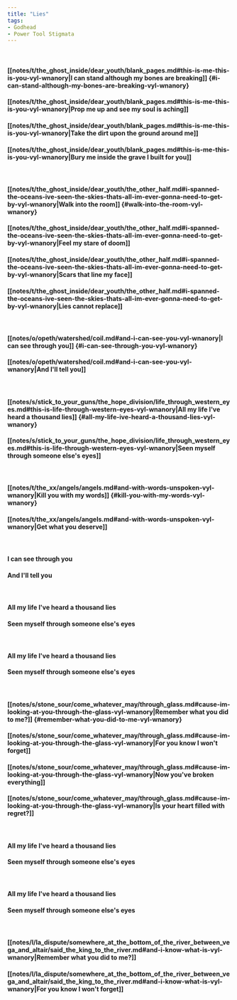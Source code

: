 ```yaml
---
title: "Lies"
tags:
- Godhead
- Power Tool Stigmata
---
```

&nbsp;
#### [[notes/t/the_ghost_inside/dear_youth/blank_pages.md#this-is-me-this-is-you-vyl-wnanory|I can stand although my bones are breaking]] {#i-can-stand-although-my-bones-are-breaking-vyl-wnanory}
#### [[notes/t/the_ghost_inside/dear_youth/blank_pages.md#this-is-me-this-is-you-vyl-wnanory|Prop me up and see my soul is aching]]
#### [[notes/t/the_ghost_inside/dear_youth/blank_pages.md#this-is-me-this-is-you-vyl-wnanory|Take the dirt upon the ground around me]]
#### [[notes/t/the_ghost_inside/dear_youth/blank_pages.md#this-is-me-this-is-you-vyl-wnanory|Bury me inside the grave I built for you]]
&nbsp;
#### [[notes/t/the_ghost_inside/dear_youth/the_other_half.md#i-spanned-the-oceans-ive-seen-the-skies-thats-all-im-ever-gonna-need-to-get-by-vyl-wnanory|Walk into the room]] {#walk-into-the-room-vyl-wnanory}
#### [[notes/t/the_ghost_inside/dear_youth/the_other_half.md#i-spanned-the-oceans-ive-seen-the-skies-thats-all-im-ever-gonna-need-to-get-by-vyl-wnanory|Feel my stare of doom]]
#### [[notes/t/the_ghost_inside/dear_youth/the_other_half.md#i-spanned-the-oceans-ive-seen-the-skies-thats-all-im-ever-gonna-need-to-get-by-vyl-wnanory|Scars that line my face]]
#### [[notes/t/the_ghost_inside/dear_youth/the_other_half.md#i-spanned-the-oceans-ive-seen-the-skies-thats-all-im-ever-gonna-need-to-get-by-vyl-wnanory|Lies cannot replace]]
&nbsp;
#### [[notes/o/opeth/watershed/coil.md#and-i-can-see-you-vyl-wnanory|I can see through you]] {#i-can-see-through-you-vyl-wnanory}
#### [[notes/o/opeth/watershed/coil.md#and-i-can-see-you-vyl-wnanory|And I'll tell you]]
&nbsp;
#### [[notes/s/stick_to_your_guns/the_hope_division/life_through_western_eyes.md#this-is-life-through-western-eyes-vyl-wnanory|All my life I've heard a thousand lies]] {#all-my-life-ive-heard-a-thousand-lies-vyl-wnanory}
#### [[notes/s/stick_to_your_guns/the_hope_division/life_through_western_eyes.md#this-is-life-through-western-eyes-vyl-wnanory|Seen myself through someone else's eyes]]
&nbsp;
#### [[notes/t/the_xx/angels/angels.md#and-with-words-unspoken-vyl-wnanory|Kill you with my words]] {#kill-you-with-my-words-vyl-wnanory}
#### [[notes/t/the_xx/angels/angels.md#and-with-words-unspoken-vyl-wnanory|Get what you deserve]]
&nbsp;
#### I can see through you
#### And I'll tell you
&nbsp;
#### All my life I've heard a thousand lies
#### Seen myself through someone else's eyes
&nbsp;
#### All my life I've heard a thousand lies
#### Seen myself through someone else's eyes
&nbsp;
#### [[notes/s/stone_sour/come_whatever_may/through_glass.md#cause-im-looking-at-you-through-the-glass-vyl-wnanory|Remember what you did to me?]] {#remember-what-you-did-to-me-vyl-wnanory}
#### [[notes/s/stone_sour/come_whatever_may/through_glass.md#cause-im-looking-at-you-through-the-glass-vyl-wnanory|For you know I won't forget]]
#### [[notes/s/stone_sour/come_whatever_may/through_glass.md#cause-im-looking-at-you-through-the-glass-vyl-wnanory|Now you've broken everything]]
#### [[notes/s/stone_sour/come_whatever_may/through_glass.md#cause-im-looking-at-you-through-the-glass-vyl-wnanory|Is your heart filled with regret?]]
&nbsp;
#### All my life I've heard a thousand lies
#### Seen myself through someone else's eyes
&nbsp;
#### All my life I've heard a thousand lies
#### Seen myself through someone else's eyes
&nbsp;
#### [[notes/l/la_dispute/somewhere_at_the_bottom_of_the_river_between_vega_and_altair/said_the_king_to_the_river.md#and-i-know-what-is-vyl-wnanory|Remember what you did to me?]]
#### [[notes/l/la_dispute/somewhere_at_the_bottom_of_the_river_between_vega_and_altair/said_the_king_to_the_river.md#and-i-know-what-is-vyl-wnanory|For you know I won't forget]]
